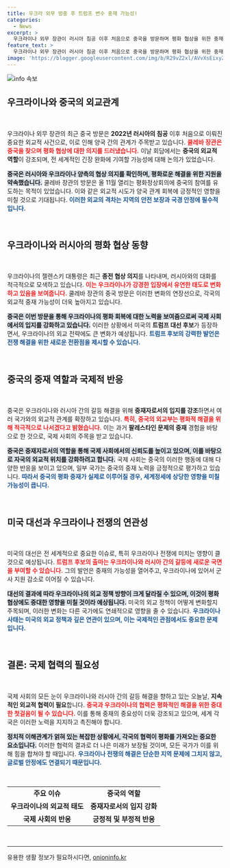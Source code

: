 ```yaml
---
title: 우크라 외무 방중 후 트럼프 변수 중재 가능성!
categories:
  - News
excerpt: >
  우크라이나 외무 장관이 러시아 침공 이후 처음으로 중국을 방문하며 평화 협상을 위한 중재에 나섰습니다. 미국 대선 후보 트럼프의 발언이 전쟁 해결의 열쇠로 떠오르면서 긴박한 상황이 펼쳐지고 있습니다. 클릭하여 자세한 내용을 확인하세요!
feature_text: >
  우크라이나 외무 장관이 러시아 침공 이후 처음으로 중국을 방문하며 평화 협상을 위한 중재에 나섰습니다. 미국 대선 후보 트럼프의 발언이 전쟁 해결의 열쇠로 떠오르면서 긴박한 상황이 펼쳐지고 있습니다. 클릭하여 자세한 내용을 확인하세요!
image: 'https://blogger.googleusercontent.com/img/b/R29vZ2xl/AVvXsEixyZcFfHzMRdzZMjFBmAUKJYCLCGyLL1o632UiGVXcaFdKo_bkvkuCioo0uUKlGfBVcT3P84aROyZIXSBEx3Aw5nCQ3pTgDom1WDC4m8eifvWiAmWEEVb4x6G_l8C0QH225ldMjyaFvpxGEBGNO37VmDTDMHGhJPq73UglMfDca1-0aw/s1600/blogspot.png'
---
```


<p><img src="https://blogger.googleusercontent.com/img/b/R29vZ2xl/AVvXsEixyZcFfHzMRdzZMjFBmAUKJYCLCGyLL1o632UiGVXcaFdKo_bkvkuCioo0uUKlGfBVcT3P84aROyZIXSBEx3Aw5nCQ3pTgDom1WDC4m8eifvWiAmWEEVb4x6G_l8C0QH225ldMjyaFvpxGEBGNO37VmDTDMHGhJPq73UglMfDca1-0aw/s1600/blogspot.png" alt="info 속보" /></p>

<h2 data-ke-size="size26">우크라이나와 중국의 외교관계</h2>

<p data-ke-size="size16">&nbsp;</p>

<p>우크라이나 외무 장관의 최근 중국 방문은 <strong>2022년 러시아의 침공</strong> 이후 처음으로 이뤄진 중요한 외교적 사건으로, 이로 인해 양국 간의 관계가 주목받고 있습니다. <b><span style="color: #ee2323;">쿨레바 장관은 중국을 찾으며 평화 협상에 대한 의지를 드러냈습니다.</span></b> 이날 회담에서는 <strong>중국의 외교적 역할</strong>이 강조되며, 전 세계적인 긴장 완화에 기여할 가능성에 대해 논의가 있었습니다. </p>

<p><b><span style="background-color: #21538527;">중국은 러시아와 우크라이나 양측의 협상 의지를 확인하며, 평화로운 해결을 위한 지원을 약속했습니다.</span></b> 쿨레바 장관의 방문은 올 11월 열리는 평화정상회의에 중국의 참여를 유도하는 목적이 있었습니다. 이와 같은 외교적 시도가 양국 관계 회복에 긍정적인 영향을 미칠 것으로 기대됩니다. <b><span style="color: #1a5490;">이러한 외교의 격차는 지역의 안전 보장과 국경 안정에 필수적입니다.</span></b></p>

<p data-ke-size="size16">&nbsp;</p>

<h2 data-ke-size="size26">우크라이나와 러시아의 평화 협상 동향</h2>

<p data-ke-size="size16">&nbsp;</p>

<p>우크라이나의 젤렌스키 대통령은 최근 <strong>종전 협상 의지</strong>를 나타내며, 러시아와의 대화를 적극적으로 모색하고 있습니다. <b><span style="color: #ee2323;">이는 우크라이나가 강경한 입장에서 유연한 태도로 변화하고 있음을 보여줍니다.</span></b> 쿨레바 장관의 중국 방문은 이러한 변화의 연장선으로, 각국의 외교적 중재 가능성이 더욱 높아지고 있습니다. </p>

<p><b><span style="background-color: #21538527;">중국은 이번 방문을 통해 우크라이나의 평화 회복에 대한 노력을 보여줌으로써 국제 사회에서의 입지를 강화하고 있습니다.</span></b> 이러한 상황에서 미국의 <strong>트럼프 대선 후보</strong>가 등장하면서, 우크라이나의 외교 전략에도 큰 변화가 예상됩니다. <b><span style="color: #1a5490;">트럼프 후보의 강력한 발언은 전쟁 해결을 위한 새로운 전환점을 제시할 수 있습니다.</span></b></p>

<p data-ke-size="size16">&nbsp;</p>

<h2 data-ke-size="size26">중국의 중재 역할과 국제적 반응</h2>

<p data-ke-size="size16">&nbsp;</p>

<p>중국은 우크라이나와 러시아 간의 갈등 해결을 위해 <strong>중재자로서의 입지를 강조</strong>하면서 여러 국가와의 외교적 관계를 확장하고 있습니다. <b><span style="color: #ee2323;">특히, 중국의 외교부는 평화적 해결을 위해 적극적으로 나서겠다고 밝혔습니다.</span></b> 이는 과거 <strong>팔레스타인 문제의 중재</strong> 경험을 바탕으로 한 것으로, 국제 사회의 주목을 받고 있습니다. </p>

<p><b><span style="background-color: #21538527;">중국은 중재자로서의 역할을 통해 국제 사회에서의 신뢰도를 높이고 있으며, 이를 바탕으로 자국의 외교적 위치를 강화하려고 합니다.</span></b> 국제 사회는 중국의 이러한 행동에 대해 다양한 반응을 보이고 있으며, 일부 국가는 중국의 중재 노력을 긍정적으로 평가하고 있습니다. <b><span style="color: #1a5490;">따라서 중국의 평화 중재가 실제로 이루어질 경우, 세계정세에 상당한 영향을 미칠 가능성이 큽니다.</span></b></p>

<p data-ke-size="size16">&nbsp;</p>

<h2 data-ke-size="size26">미국 대선과 우크라이나 전쟁의 연관성</h2>

<p data-ke-size="size16">&nbsp;</p>

<p>미국의 대선은 전 세계적으로 중요한 이슈로, 특히 우크라이나 전쟁에 미치는 영향이 클 것으로 예상됩니다. <b><span style="color: #ee2323;">트럼프 후보의 출마는 우크라이나와 러시아 간의 갈등에 새로운 국면을 부여할 수 있습니다.</span></b> 그의 발언은 중재의 가능성을 열어주고, 우크라이나에 있어서 군사 지원 감소로 이어질 수 있습니다. </p>

<p><b><span style="background-color: #21538527;">대선의 결과에 따라 우크라이나의 외교 정책 방향이 크게 달라질 수 있으며, 이것이 평화 협상에도 중대한 영향을 미칠 것이라 예상됩니다.</span></b> 미국의 외교 정책이 어떻게 변화할지 주목되며, 이러한 변화는 다른 국가에도 연쇄적으로 영향을 줄 수 있습니다. <b><span style="color: #1a5490;">우크라이나 사태는 미국의 외교 정책과 깊은 연관이 있으며, 이는 국제적인 관점에서도 중요한 문제입니다.</span></b></p>

<p data-ke-size="size16">&nbsp;</p>

<h2 data-ke-size="size26">결론: 국제 협력의 필요성</h2>

<p data-ke-size="size16">&nbsp;</p>

<p>국제 사회의 모든 눈이 우크라이나와 러시아 간의 갈등 해결을 향하고 있는 오늘날, <strong>지속적인 외교적 협력이 필요</strong>합니다. <b><span style="color: #ee2323;">중국과 우크라이나의 협력은 평화적인 해결을 위한 중대한 첫걸음이 될 수 있습니다.</span></b> 이를 통해 중재의 중요성이 더욱 강조되고 있으며, 세계 각국은 이러한 노력을 지지하고 촉진해야 합니다. </p>

<p><b><span style="background-color: #21538527;">정치적 이해관계가 얽혀 있는 복잡한 상황에서, 각국의 협력이 평화를 가져오는 중요한 요소입니다.</span></b> 이러한 협력의 결과로 더 나은 미래가 보장될 것이며, 모든 국가가 이를 위해 힘을 합쳐야 할 때입니다. <b><span style="color: #1a5490;">우크라이나 전쟁의 해결은 단순한 지역 문제에 그치지 않고, 글로벌 안정에도 연결되기 때문입니다.</span></b></p>

<p data-ke-size="size16">&nbsp;</p>

<table style="width: 100%;">
<tr>
<td style="text-align: center; height: 17px;"><b>주요 이슈</b></td>
<td style="text-align: center; height: 17px;"><b>중국의 역할</b></td>
</tr>
<tr>
<td style="text-align: center; height: 17px;"><b>우크라이나의 외교적 태도</b></td>
<td style="text-align: center; height: 17px;"><b>중재자로서의 입지 강화</b></td>
</tr>
<tr>
<td style="text-align: center; height: 17px;"><b>국제 사회의 반응</b></td>
<td style="text-align: center; height: 17px;"><b>긍정적 및 부정적 반응</b></td>
</tr>
</table>

<p data-ke-size="size16">&nbsp;</p>

<hr />
유용한 생활 정보가 필요하시다면, <a href="https://onioninfo.kr" rel="dofollow">onioninfo.kr</a>


